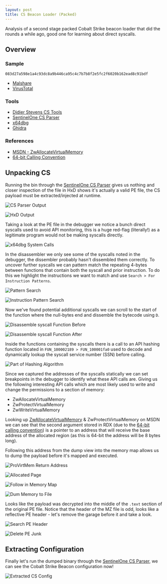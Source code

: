 ```yaml
---
layout: post
title: CS Beacon Loader (Packed)
---
```


Analysis of a second stage packed Cobalt Strike beacon loader that did the rounds a while ago, good one for learning about direct syscalls.

## Overview ##

### Sample ###

`083d27a598e1a4c93dc8a9b446ca95c4c7b7b8f2e5fc2f6020b162ead8c91bdf`

* [Malshare](https://malshare.com/sample.php?action=detail&hash=083d27a598e1a4c93dc8a9b446ca95c4c7b7b8f2e5fc2f6020b162ead8c91bdf)
* [VirusTotal](https://malshare.com/sample.php?action=detail&hash=083d27a598e1a4c93dc8a9b446ca95c4c7b7b8f2e5fc2f6020b162ead8c91bdf)

### Tools ###

* [Didier Stevens CS Tools](https://blog.didierstevens.com/programs/cobalt-strike-tools/)
* [SentinelOne CS Parser](https://github.com/Sentinel-One/CobaltStrikeParser)
* [x64dbg](https://x64dbg.com)
* [Ghidra](https://ghidra-sre.org)

### References ###

* [MSDN - ZwAllocateVirtualMemory](https://learn.microsoft.com/en-us/windows-hardware/drivers/ddi/ntifs/nf-ntifs-zwallocatevirtualmemory)
* [64-bit Calling Convention](https://www.ired.team/miscellaneous-reversing-forensics/windows-kernel-internals/windows-x64-calling-convention-stack-frame)

## Unpacking CS ##

Running the bin through the [SentinelOne CS Parser](https://github.com/Sentinel-One/CobaltStrikeParser) gives us nothing and closer inspection of the file in HxD shows it's actually a valid PE file, the CS payload must be extracted/injected at runtime.

![CS Parser Output](../images/Cobalt-Strike-Beacon-Loader/CS-Parser-Fail.png)

![HxD Output](../images/Cobalt-Strike-Beacon-Loader/HxD-PE-Header.png)

Taking a look at the PE file in the debugger we notice a bunch direct syscalls used to avoid API monitoring, this is a huge red-flag (literally!) as a legitimate program would not be making syscalls directly.

![x64dbg System Calls](../images/Cobalt-Strike-Beacon-Loader/syscall-fun.png)

In the disassembler we only see some of the syscalls noted in the debugger, the dissembler probably hasn't dissembled them correctly. To uncover further syscalls we can pattern match the repeating 4-bytes between functions that contain both the syscall and prior instruction. To do this we highlight the instructions we want to match and use `Search > For Instruction Patterns`. 

![Pattern Search](../images/Cobalt-Strike-Beacon-Loader/Function-Instruction-Pattern-Search.png)

![Instruction Pattern Search](../images/Cobalt-Strike-Beacon-Loader/Instruction-Pattern-Search.png)

Now we've found potential additional syscalls we can scroll to the start of the function where the null-bytes end and dissemble the bytecode using `D`.

![Disassemble syscall Function Before](../images/Cobalt-Strike-Beacon-Loader/Disassemble-Syscall-Function-Before.png)

![Disassemble syscall Function After](../images/Cobalt-Strike-Beacon-Loader/Disassemble-Syscall-Function-After.png)

Inside the functions containing the syscalls there is a call to an API hashing function located in `FUN_100002189 > FUN_100001fa0` used to decode and dynamically lookup the syscall service number (SSN) before calling.

![Part of Hashing Algorithm](../images/Cobalt-Strike-Beacon-Loader/Hashing-Algo.png)

Since we captured the addresses of the syscalls statically we can set breakpoints in the debugger to identify what these API calls are. Giving us the following interesting API calls which are most likely used to write and change the permissions to a section of memory: 

* ZwAllocateVirtualMemory
* ZwProtectVirtualMemory
* ZwWriteVirtualMemory

Looking up [ZwAllocateVirtualMemory](https://learn.microsoft.com/en-us/windows-hardware/drivers/ddi/ntifs/nf-ntifs-zwallocatevirtualmemory) & ZwProtectVirtualMemory on MSDN we can see that the second argument stored in RDX (due to the [64-bit calling convention](https://www.ired.team/miscellaneous-reversing-forensics/windows-kernel-internals/windows-x64-calling-convention-stack-frame)) is a pointer to an address that will receive the base address of the allocated region (as this is 64-bit the address will be 8 bytes long). 

Following this address from the dump view into the memory map allows us to dump the payload before it's mapped and executed.
 
![ProVirtMem Return Address](../images/Cobalt-Strike-Beacon-Loader/ProVirtMem-Return-Address.png)

![Allocated Page](../images/Cobalt-Strike-Beacon-Loader/Allocated-Page.png)

![Follow in Memory Map](../images/Cobalt-Strike-Beacon-Loader/Follow-Memory-Map.png)

![Dum Memory to File](../images/Cobalt-Strike-Beacon-Loader/Dump-Memory-File.png)

Looks like the payload was decrypted into the middle of the `.text` section of the original PE file. Notice that the header of the MZ file is odd, looks like a reflective PE header - let's remove the garage before it and take a look.

![Search PE Header](../images/Cobalt-Strike-Beacon-Loader/Search-PE-Header.png)

![Delete PE Junk](../images/Cobalt-Strike-Beacon-Loader/Delete-PE-Junk.png)


## Extracting Configuration ##

Finally let's run the dumped binary through the [SentinelOne CS Parser](https://github.com/Sentinel-One/CobaltStrikeParser), we can see the Cobalt Strike Beacon configuration now!

![Extracted CS Config](../images/Cobalt-Strike-Beacon-Loader/CS-Parser-Success.png)
